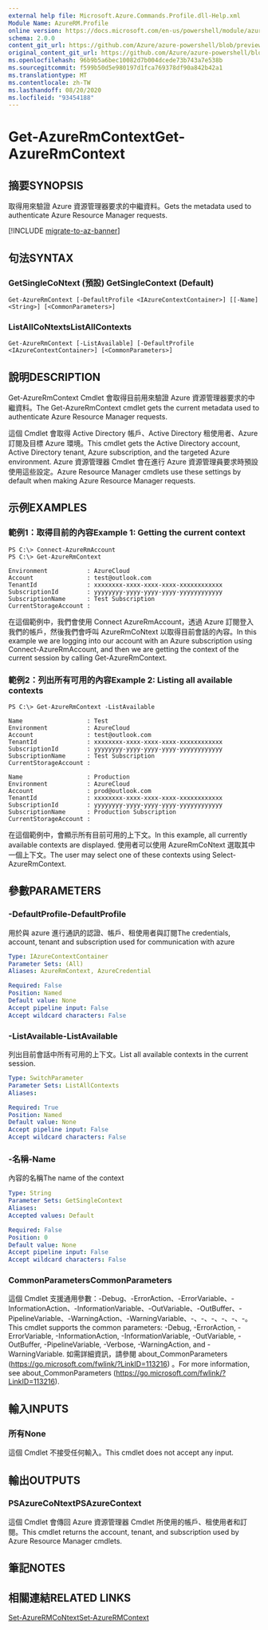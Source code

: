 ```yaml
---
external help file: Microsoft.Azure.Commands.Profile.dll-Help.xml
Module Name: AzureRM.Profile
online version: https://docs.microsoft.com/en-us/powershell/module/azurerm.profile/get-azurermcontext
schema: 2.0.0
content_git_url: https://github.com/Azure/azure-powershell/blob/preview/src/ResourceManager/Profile/Commands.Profile/help/Get-AzureRmContext.md
original_content_git_url: https://github.com/Azure/azure-powershell/blob/preview/src/ResourceManager/Profile/Commands.Profile/help/Get-AzureRmContext.md
ms.openlocfilehash: 96b9b5a6bec10082d7b004dcede73b743a7e538b
ms.sourcegitcommit: f599b50d5e980197d1fca769378df90a842b42a1
ms.translationtype: MT
ms.contentlocale: zh-TW
ms.lasthandoff: 08/20/2020
ms.locfileid: "93454188"
---
```

# <span data-ttu-id="f19d0-101">Get-AzureRmContext</span><span class="sxs-lookup"><span data-stu-id="f19d0-101">Get-AzureRmContext</span></span>

## <span data-ttu-id="f19d0-102">摘要</span><span class="sxs-lookup"><span data-stu-id="f19d0-102">SYNOPSIS</span></span>
<span data-ttu-id="f19d0-103">取得用來驗證 Azure 資源管理器要求的中繼資料。</span><span class="sxs-lookup"><span data-stu-id="f19d0-103">Gets the metadata used to authenticate Azure Resource Manager requests.</span></span>

[!INCLUDE [migrate-to-az-banner](../../includes/migrate-to-az-banner.md)]

## <span data-ttu-id="f19d0-104">句法</span><span class="sxs-lookup"><span data-stu-id="f19d0-104">SYNTAX</span></span>

### <span data-ttu-id="f19d0-105">GetSingleCoNtext (預設) </span><span class="sxs-lookup"><span data-stu-id="f19d0-105">GetSingleContext (Default)</span></span>
```
Get-AzureRmContext [-DefaultProfile <IAzureContextContainer>] [[-Name] <String>] [<CommonParameters>]
```

### <span data-ttu-id="f19d0-106">ListAllCoNtexts</span><span class="sxs-lookup"><span data-stu-id="f19d0-106">ListAllContexts</span></span>
```
Get-AzureRmContext [-ListAvailable] [-DefaultProfile <IAzureContextContainer>] [<CommonParameters>]
```

## <span data-ttu-id="f19d0-107">說明</span><span class="sxs-lookup"><span data-stu-id="f19d0-107">DESCRIPTION</span></span>
<span data-ttu-id="f19d0-108">Get-AzureRmContext Cmdlet 會取得目前用來驗證 Azure 資源管理器要求的中繼資料。</span><span class="sxs-lookup"><span data-stu-id="f19d0-108">The Get-AzureRmContext cmdlet gets the current metadata used to authenticate Azure Resource Manager requests.</span></span>

<span data-ttu-id="f19d0-109">這個 Cmdlet 會取得 Active Directory 帳戶、Active Directory 租使用者、Azure 訂閱及目標 Azure 環境。</span><span class="sxs-lookup"><span data-stu-id="f19d0-109">This cmdlet gets the Active Directory account, Active Directory tenant, Azure subscription, and the targeted Azure environment.</span></span>
<span data-ttu-id="f19d0-110">Azure 資源管理器 Cmdlet 會在進行 Azure 資源管理員要求時預設使用這些設定。</span><span class="sxs-lookup"><span data-stu-id="f19d0-110">Azure Resource Manager cmdlets use these settings by default when making Azure Resource Manager requests.</span></span>

## <span data-ttu-id="f19d0-111">示例</span><span class="sxs-lookup"><span data-stu-id="f19d0-111">EXAMPLES</span></span>

### <span data-ttu-id="f19d0-112">範例1：取得目前的內容</span><span class="sxs-lookup"><span data-stu-id="f19d0-112">Example 1: Getting the current context</span></span>
```
PS C:\> Connect-AzureRmAccount
PS C:\> Get-AzureRmContext

Environment           : AzureCloud
Account               : test@outlook.com
TenantId              : xxxxxxxx-xxxx-xxxx-xxxx-xxxxxxxxxxxx
SubscriptionId        : yyyyyyyy-yyyy-yyyy-yyyy-yyyyyyyyyyyy
SubscriptionName      : Test Subscription
CurrentStorageAccount :
```

<span data-ttu-id="f19d0-113">在這個範例中，我們會使用 Connect AzureRmAccount，透過 Azure 訂閱登入我們的帳戶，然後我們會呼叫 AzureRmCoNtext 以取得目前會話的內容。</span><span class="sxs-lookup"><span data-stu-id="f19d0-113">In this example we are logging into our account with an Azure subscription using Connect-AzureRmAccount, and then we are getting the context of the current session by calling Get-AzureRmContext.</span></span>

### <span data-ttu-id="f19d0-114">範例2：列出所有可用的內容</span><span class="sxs-lookup"><span data-stu-id="f19d0-114">Example 2: Listing all available contexts</span></span>
```
PS C:\> Get-AzureRmContext -ListAvailable

Name                  : Test
Environment           : AzureCloud
Account               : test@outlook.com
TenantId              : xxxxxxxx-xxxx-xxxx-xxxx-xxxxxxxxxxxx
SubscriptionId        : yyyyyyyy-yyyy-yyyy-yyyy-yyyyyyyyyyyy
SubscriptionName      : Test Subscription
CurrentStorageAccount :

Name                  : Production
Environment           : AzureCloud
Account               : prod@outlook.com
TenantId              : xxxxxxxx-xxxx-xxxx-xxxx-xxxxxxxxxxxx
SubscriptionId        : yyyyyyyy-yyyy-yyyy-yyyy-yyyyyyyyyyyy
SubscriptionName      : Production Subscription
CurrentStorageAccount :
```

<span data-ttu-id="f19d0-115">在這個範例中，會顯示所有目前可用的上下文。</span><span class="sxs-lookup"><span data-stu-id="f19d0-115">In this example, all currently available contexts are displayed.</span></span>  <span data-ttu-id="f19d0-116">使用者可以使用 AzureRmCoNtext 選取其中一個上下文。</span><span class="sxs-lookup"><span data-stu-id="f19d0-116">The user may select one of these contexts using Select-AzureRmContext.</span></span>

## <span data-ttu-id="f19d0-117">參數</span><span class="sxs-lookup"><span data-stu-id="f19d0-117">PARAMETERS</span></span>

### <span data-ttu-id="f19d0-118">-DefaultProfile</span><span class="sxs-lookup"><span data-stu-id="f19d0-118">-DefaultProfile</span></span>
<span data-ttu-id="f19d0-119">用於與 azure 進行通訊的認證、帳戶、租使用者與訂閱</span><span class="sxs-lookup"><span data-stu-id="f19d0-119">The credentials, account, tenant and subscription used for communication with azure</span></span>

```yaml
Type: IAzureContextContainer
Parameter Sets: (All)
Aliases: AzureRmContext, AzureCredential

Required: False
Position: Named
Default value: None
Accept pipeline input: False
Accept wildcard characters: False
```

### <span data-ttu-id="f19d0-120">-ListAvailable</span><span class="sxs-lookup"><span data-stu-id="f19d0-120">-ListAvailable</span></span>
<span data-ttu-id="f19d0-121">列出目前會話中所有可用的上下文。</span><span class="sxs-lookup"><span data-stu-id="f19d0-121">List all available contexts in the current session.</span></span>

```yaml
Type: SwitchParameter
Parameter Sets: ListAllContexts
Aliases: 

Required: True
Position: Named
Default value: None
Accept pipeline input: False
Accept wildcard characters: False
```

### <span data-ttu-id="f19d0-122">-名稱</span><span class="sxs-lookup"><span data-stu-id="f19d0-122">-Name</span></span>
<span data-ttu-id="f19d0-123">內容的名稱</span><span class="sxs-lookup"><span data-stu-id="f19d0-123">The name of the context</span></span>

```yaml
Type: String
Parameter Sets: GetSingleContext
Aliases: 
Accepted values: Default

Required: False
Position: 0
Default value: None
Accept pipeline input: False
Accept wildcard characters: False
```

### <span data-ttu-id="f19d0-124">CommonParameters</span><span class="sxs-lookup"><span data-stu-id="f19d0-124">CommonParameters</span></span>
<span data-ttu-id="f19d0-125">這個 Cmdlet 支援通用參數：-Debug、-ErrorAction、-ErrorVariable、-InformationAction、-InformationVariable、-OutVariable、-OutBuffer、-PipelineVariable、-WarningAction、-WarningVariable、-、-、-、-、-、-。</span><span class="sxs-lookup"><span data-stu-id="f19d0-125">This cmdlet supports the common parameters: -Debug, -ErrorAction, -ErrorVariable, -InformationAction, -InformationVariable, -OutVariable, -OutBuffer, -PipelineVariable, -Verbose, -WarningAction, and -WarningVariable.</span></span> <span data-ttu-id="f19d0-126">如需詳細資訊，請參閱 about_CommonParameters (https://go.microsoft.com/fwlink/?LinkID=113216) 。</span><span class="sxs-lookup"><span data-stu-id="f19d0-126">For more information, see about_CommonParameters (https://go.microsoft.com/fwlink/?LinkID=113216).</span></span>

## <span data-ttu-id="f19d0-127">輸入</span><span class="sxs-lookup"><span data-stu-id="f19d0-127">INPUTS</span></span>

### <span data-ttu-id="f19d0-128">所有</span><span class="sxs-lookup"><span data-stu-id="f19d0-128">None</span></span>
<span data-ttu-id="f19d0-129">這個 Cmdlet 不接受任何輸入。</span><span class="sxs-lookup"><span data-stu-id="f19d0-129">This cmdlet does not accept any input.</span></span>

## <span data-ttu-id="f19d0-130">輸出</span><span class="sxs-lookup"><span data-stu-id="f19d0-130">OUTPUTS</span></span>

### <span data-ttu-id="f19d0-131">PSAzureCoNtext</span><span class="sxs-lookup"><span data-stu-id="f19d0-131">PSAzureContext</span></span>
<span data-ttu-id="f19d0-132">這個 Cmdlet 會傳回 Azure 資源管理器 Cmdlet 所使用的帳戶、租使用者和訂閱。</span><span class="sxs-lookup"><span data-stu-id="f19d0-132">This cmdlet returns the account, tenant, and subscription used by Azure Resource Manager cmdlets.</span></span>

## <span data-ttu-id="f19d0-133">筆記</span><span class="sxs-lookup"><span data-stu-id="f19d0-133">NOTES</span></span>

## <span data-ttu-id="f19d0-134">相關連結</span><span class="sxs-lookup"><span data-stu-id="f19d0-134">RELATED LINKS</span></span>

[<span data-ttu-id="f19d0-135">Set-AzureRMCoNtext</span><span class="sxs-lookup"><span data-stu-id="f19d0-135">Set-AzureRMContext</span></span>](./Set-AzureRMContext.md)

